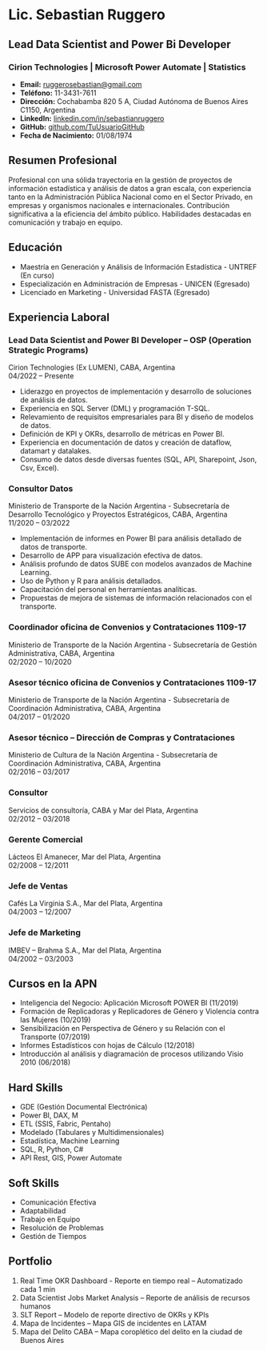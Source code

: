 # Lic. Sebastian Ruggero

## Lead Data Scientist and Power Bi Developer 
### Cirion Technologies | Microsoft Power Automate | Statistics  

- **Email:** ruggerosebastian@gmail.com
- **Teléfono:** 11-3431-7611
- **Dirección:** Cochabamba 820 5 A, Ciudad Autónoma de Buenos Aires C1150, Argentina
- **LinkedIn:** [linkedin.com/in/sebastianruggero](https:www.linkedin.com/in/sebastianruggero)
- **GitHub:** [github.com/TuUsuarioGitHub](https://github.com/TuUsuarioGitHub)
- **Fecha de Nacimiento:** 01/08/1974

## Resumen Profesional
Profesional con una sólida trayectoria en la gestión de proyectos de información estadística y análisis de datos a gran escala, con experiencia tanto en la Administración Pública Nacional como en el Sector Privado, en empresas y organismos nacionales e internacionales. Contribución significativa a la eficiencia del ámbito público. Habilidades destacadas en comunicación y trabajo en equipo.

## Educación
- Maestría en Generación y Análisis de Información Estadística - UNTREF (En curso)
- Especialización en Administración de Empresas - UNICEN (Egresado)
- Licenciado en Marketing - Universidad FASTA (Egresado)

## Experiencia Laboral
### Lead Data Scientist and Power BI Developer – OSP (Operation Strategic Programs)
Cirion Technologies (Ex LUMEN), CABA, Argentina  
04/2022 – Presente

- Liderazgo en proyectos de implementación y desarrollo de soluciones de análisis de datos.
- Experiencia en SQL Server (DML) y programación T-SQL.
- Relevamiento de requisitos empresariales para BI y diseño de modelos de datos.
- Definición de KPI y OKRs, desarrollo de métricas en Power BI.
- Experiencia en documentación de datos y creación de dataflow, datamart y datalakes.
- Consumo de datos desde diversas fuentes (SQL, API, Sharepoint, Json, Csv, Excel).

### Consultor Datos 
Ministerio de Transporte de la Nación Argentina - Subsecretaría de Desarrollo Tecnológico y Proyectos Estratégicos, CABA, Argentina  
11/2020 – 03/2022

- Implementación de informes en Power BI para análisis detallado de datos de transporte.
- Desarrollo de APP para visualización efectiva de datos.
- Análisis profundo de datos SUBE con modelos avanzados de Machine Learning.
- Uso de Python y R para análisis detallados.
- Capacitación del personal en herramientas analíticas.
- Propuestas de mejora de sistemas de información relacionados con el transporte.

### Coordinador oficina de Convenios y Contrataciones 1109-17 
Ministerio de Transporte de la Nación Argentina - Subsecretaría de Gestión Administrativa, CABA, Argentina  
02/2020 – 10/2020

### Asesor técnico oficina de Convenios y Contrataciones 1109-17
Ministerio de Transporte de la Nación Argentina - Subsecretaría de Coordinación Administrativa, CABA, Argentina  
04/2017 – 01/2020

### Asesor técnico – Dirección de Compras y Contrataciones
Ministerio de Cultura de la Nación Argentina - Subsecretaría de Coordinación Administrativa, CABA, Argentina  
02/2016 – 03/2017

### Consultor
Servicios de consultoría, CABA y Mar del Plata, Argentina  
02/2012 – 03/2018

### Gerente Comercial
Lácteos El Amanecer, Mar del Plata, Argentina  
02/2008 – 12/2011

### Jefe de Ventas
Cafés La Virginia S.A., Mar del Plata, Argentina  
04/2003 – 12/2007

### Jefe de Marketing
IMBEV – Brahma S.A., Mar del Plata, Argentina  
04/2002 – 03/2003

## Cursos en la APN
- Inteligencia del Negocio: Aplicación Microsoft POWER BI (11/2019)
- Formación de Replicadoras y Replicadores de Género y Violencia contra las Mujeres (10/2019)
- Sensibilización en Perspectiva de Género y su Relación con el Transporte (07/2019)
- Informes Estadísticos con hojas de Cálculo (12/2018)
- Introducción al análisis y diagramación de procesos utilizando Visio 2010 (06/2018)

## Hard Skills
- GDE (Gestión Documental Electrónica)
- Power BI, DAX, M
- ETL (SSIS, Fabric, Pentaho)
- Modelado (Tabulares y Multidimensionales)
- Estadística, Machine Learning
- SQL, R, Python, C#
- API Rest, GIS, Power Automate

## Soft Skills
- Comunicación Efectiva
- Adaptabilidad
- Trabajo en Equipo
- Resolución de Problemas
- Gestión de Tiempos

## Portfolio
1. Real Time OKR Dashboard - Reporte en tiempo real – Automatizado cada 1 min
2. Data Scientist Jobs Market Analysis – Reporte de análisis de recursos humanos
3. SLT Report – Modelo de reporte directivo de OKRs y KPIs
4. Mapa de Incidentes – Mapa GIS de incidentes en LATAM
5. Mapa del Delito CABA – Mapa coroplético del delito en la ciudad de Buenos Aires
